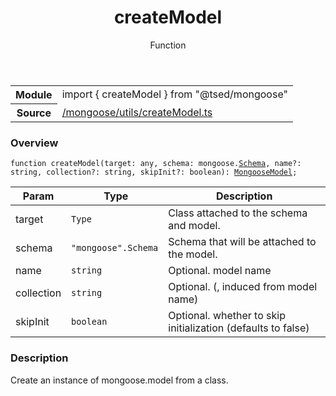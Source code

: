 
<header class="symbol-info-header"><h1 id="createmodel">createModel</h1><label class="symbol-info-type-label function">Function</label></header>
<!-- summary -->
<section class="symbol-info"><table class="is-full-width"><tbody><tr><th>Module</th><td><div class="lang-typescript"><span class="token keyword">import</span> { createModel }&nbsp;<span class="token keyword">from</span>&nbsp;<span class="token string">"@tsed/mongoose"</span></div></td></tr><tr><th>Source</th><td><a href="https://github.com/Romakita/ts-express-decorators/blob/v4.19.1/src//mongoose/utils/createModel.ts#L0-L0">/mongoose/utils/createModel.ts</a></td></tr></tbody></table></section>
<!-- overview -->


### Overview


<pre><code class="typescript-lang ">function createModel<T><span class="token punctuation">(</span>target<span class="token punctuation">:</span> <span class="token keyword">any</span><span class="token punctuation">,</span> schema<span class="token punctuation">:</span> mongoose.<a href="#api/common/jsonschema/schema"><span class="token">Schema</span></a><span class="token punctuation">,</span> name?<span class="token punctuation">:</span> <span class="token keyword">string</span><span class="token punctuation">,</span> collection?<span class="token punctuation">:</span> <span class="token keyword">string</span><span class="token punctuation">,</span> skipInit?<span class="token punctuation">:</span> <span class="token keyword">boolean</span><span class="token punctuation">)</span><span class="token punctuation">:</span> <a href="#api/mongoose/mongoosemodel"><span class="token">MongooseModel</span></a><T><span class="token punctuation">;</span></code></pre>


<!-- Parameters -->


Param | Type | Description
---|---|---
 target|<code>Type<any></code>|Class attached to the schema and model.
 schema|<code>"mongoose".Schema</code>|Schema that will be attached to the model.
 name|<code>string</code>|Optional. model name
 collection|<code>string</code>|Optional. (, induced from model name)
 skipInit|<code>boolean</code>|Optional. whether to skip initialization (defaults to false)




<!-- Description -->


### Description

Create an instance of mongoose.model from a class.

<!-- Members -->

